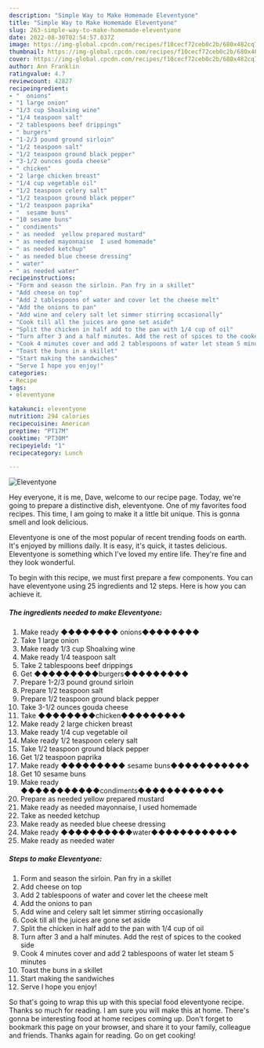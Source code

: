 ```yaml
---
description: "Simple Way to Make Homemade Eleventyone"
title: "Simple Way to Make Homemade Eleventyone"
slug: 263-simple-way-to-make-homemade-eleventyone
date: 2022-08-30T02:54:57.037Z
image: https://img-global.cpcdn.com/recipes/f10cecf72ceb0c2b/680x482cq70/eleventyone-recipe-main-photo.jpg
thumbnail: https://img-global.cpcdn.com/recipes/f10cecf72ceb0c2b/680x482cq70/eleventyone-recipe-main-photo.jpg
cover: https://img-global.cpcdn.com/recipes/f10cecf72ceb0c2b/680x482cq70/eleventyone-recipe-main-photo.jpg
author: Ann Franklin
ratingvalue: 4.7
reviewcount: 42827
recipeingredient:
- "  onions"
- "1 large onion"
- "1/3 cup Shoalxing wine"
- "1/4 teaspoon salt"
- "2 tablespoons beef drippings"
- " burgers"
- "1-2/3 pound ground sirloin"
- "1/2 teaspoon salt"
- "1/2 teaspoon ground black pepper"
- "3-1/2 ounces gouda cheese"
- " chicken"
- "2 large chicken breast"
- "1/4 cup vegetable oil"
- "1/2 teaspoon celery salt"
- "1/2 teaspoon ground black pepper"
- "1/2 teaspoon paprika"
- "  sesame buns"
- "10 sesame buns"
- " condiments"
- " as needed  yellow prepared mustard"
- " as needed mayonnaise  I used homemade"
- " as needed ketchup"
- " as needed blue cheese dressing"
- " water"
- " as needed water"
recipeinstructions:
- "Form and season the sirloin. Pan fry in a skillet"
- "Add cheese on top"
- "Add 2 tablespoons of water and cover let the cheese melt"
- "Add the onions to pan"
- "Add wine and celery salt let simmer stirring occasionally"
- "Cook till all the juices are gone set aside"
- "Split the chicken in half add to the pan with 1/4 cup of oil"
- "Turn after 3 and a half minutes. Add the rest of spices to the cooked side"
- "Cook 4 minutes cover and add 2 tablespoons of water let steam 5 minutes"
- "Toast the buns in a skillet"
- "Start making the sandwiches"
- "Serve I hope you enjoy!"
categories:
- Recipe
tags:
- eleventyone

katakunci: eleventyone 
nutrition: 294 calories
recipecuisine: American
preptime: "PT17M"
cooktime: "PT30M"
recipeyield: "1"
recipecategory: Lunch

---
```



![Eleventyone](https://img-global.cpcdn.com/recipes/f10cecf72ceb0c2b/680x482cq70/eleventyone-recipe-main-photo.jpg)

Hey everyone, it is me, Dave, welcome to our recipe page. Today, we're going to prepare a distinctive dish, eleventyone. One of my favorites food recipes. This time, I am going to make it a little bit unique. This is gonna smell and look delicious.

Eleventyone is one of the most popular of recent trending foods on earth. It's enjoyed by millions daily. It is easy, it's quick, it tastes delicious. Eleventyone is something which I've loved my entire life. They're fine and they look wonderful.




To begin with this recipe, we must first prepare a few components. You can have eleventyone using 25 ingredients and 12 steps. Here is how you can achieve it.

<!--inarticleads1-->

##### The ingredients needed to make Eleventyone:

1. Make ready  ◆◆◆◆◆◆◆◆ onions◆◆◆◆◆◆◆◆
1. Take 1 large onion
1. Make ready 1/3 cup Shoalxing wine
1. Make ready 1/4 teaspoon salt
1. Take 2 tablespoons beef drippings
1. Get  ◆◆◆◆◆◆◆◆◆burgers◆◆◆◆◆◆◆◆◆
1. Prepare 1-2/3 pound ground sirloin
1. Prepare 1/2 teaspoon salt
1. Prepare 1/2 teaspoon ground black pepper
1. Take 3-1/2 ounces gouda cheese
1. Take  ◆◆◆◆◆◆◆◆chicken◆◆◆◆◆◆◆◆◆
1. Make ready 2 large chicken breast
1. Make ready 1/4 cup vegetable oil
1. Make ready 1/2 teaspoon celery salt
1. Take 1/2 teaspoon ground black pepper
1. Get 1/2 teaspoon paprika
1. Make ready  ◆◆◆◆◆◆◆◆◆ sesame buns◆◆◆◆◆◆◆◆◆◆◆
1. Get 10 sesame buns
1. Make ready  ◆◆◆◆◆◆◆◆◆◆◆condiments◆◆◆◆◆◆◆◆◆◆◆◆
1. Prepare  as needed  yellow prepared mustard
1. Make ready  as needed mayonnaise,  I used homemade
1. Take  as needed ketchup
1. Make ready  as needed blue cheese dressing
1. Make ready  ◆◆◆◆◆◆◆◆◆◆water◆◆◆◆◆◆◆◆◆◆◆◆
1. Make ready  as needed water




<!--inarticleads2-->

##### Steps to make Eleventyone:

1. Form and season the sirloin. Pan fry in a skillet
1. Add cheese on top
1. Add 2 tablespoons of water and cover let the cheese melt
1. Add the onions to pan
1. Add wine and celery salt let simmer stirring occasionally
1. Cook till all the juices are gone set aside
1. Split the chicken in half add to the pan with 1/4 cup of oil
1. Turn after 3 and a half minutes. Add the rest of spices to the cooked side
1. Cook 4 minutes cover and add 2 tablespoons of water let steam 5 minutes
1. Toast the buns in a skillet
1. Start making the sandwiches
1. Serve I hope you enjoy!




So that's going to wrap this up with this special food eleventyone recipe. Thanks so much for reading. I am sure you will make this at home. There's gonna be interesting food at home recipes coming up. Don't forget to bookmark this page on your browser, and share it to your family, colleague and friends. Thanks again for reading. Go on get cooking!
